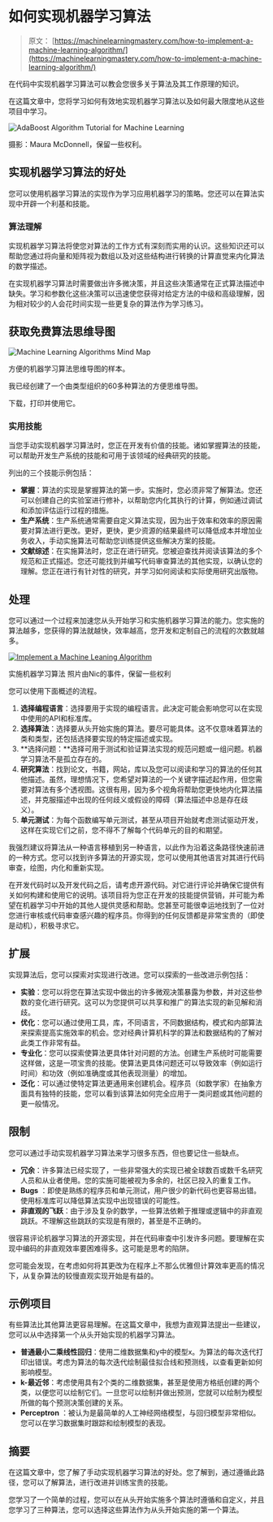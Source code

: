 # 如何实现机器学习算法

> 原文： [https://machinelearningmastery.com/how-to-implement-a-machine-learning-algorithm/](https://machinelearningmastery.com/how-to-implement-a-machine-learning-algorithm/)

在代码中实现机器学习算法可以教会您很多关于算法及其工作原理的知识。

在这篇文章中，您将学习如何有效地实现机器学习算法以及如何最大限度地从这些项目中学习。

![AdaBoost Algorithm Tutorial for Machine Learning](img/f56bc32deae90901168c0bcfb909b780.jpg)

摄影：Maura McDonnell，保留一些权利。

## 实现机器学习算法的好处

您可以使用机器学习算法的实现作为学习应用机器学习的策略。您还可以在算法实现中开辟一个利基和技能。

### 算法理解

实现机器学习算法将使您对算法的工作方式有深刻而实用的认识。这些知识还可以帮助您通过将向量和矩阵视为数组以及对这些结构进行转换的计算直觉来内化算法的数学描述。

在实现机器学习算法时需要做出许多微决策，并且这些决策通常在正式算法描述中缺失。学习和参数化这些决策可以迅速使您获得对给定方法的中级和高级理解，因为相对较少的人会花时间实现一些更复杂的算法作为学习练习。

## 获取免费算法思维导图

![Machine Learning Algorithms Mind Map](img/2ce1275c2a1cac30a9f4eea6edd42d61.jpg)

方便的机器学习算法思维导图的样本。

我已经创建了一个由类型组织的60多种算法的方便思维导图。

下载，打印并使用它。

### 实用技能

当您手动实现机器学习算法时，您正在开发有价值的技能。诸如掌握算法的技能，可以帮助开发生产系统的技能和可用于该领域的经典研究的技能。

列出的三个技能示例包括：

*   **掌握**：算法的实现是掌握算法的第一步。实施时，您必须非常了解算法。您还可以创建自己的实验室进行修补，以帮助您内化其执行的计算，例如通过调试和添加评估运行过程的措施。
*   **生产系统**：生产系统通常需要自定义算法实现，因为出于效率和效率的原因需要对算法进行更改。更好，更快，更少资源的结果最终可以降低成本并增加业务收入，手动实施算法可帮助您训练提供这些解决方案的技能。
*   **文献综述**：在实施算法时，您正在进行研究。您被迫查找并阅读该算法的多个规范和正式描述。您还可能找到并编写代码审查算法的其他实现，以确认您的理解。您正在进行有针对性的研究，并学习如何阅读和实际使用研究出版物。

## 处理

您可以通过一个过程来加速您从头开始学习和实施机器学习算法的能力。您实施的算法越多，您获得的算法就越快，效率越高，您开发和定制自己的流程的次数就越多。

[![Implement a Machine Leaning Algorithm](img/fad376caf6ed09f82aae89068f0c3fc3.jpg)](https://3qeqpr26caki16dnhd19sv6by6v-wpengine.netdna-ssl.com/wp-content/uploads/2014/01/Implement-a-Machine-Leaning-Algorithm.jpg)

实施机器学习算法
照片由Nic的事件，保留一些权利

您可以使用下面概述的流程。

1.  **选择编程语言**：选择要用于实现的编程语言。此决定可能会影响您可以在实现中使用的API和标准库。
2.  **选择算法**：选择要从头开始实施的算法。要尽可能具体。这不仅意味着算法的类和类型，还包括选择要实现的特定描述或实现。
3.  **选择问题：**选择可用于测试和验证算法实现的规范问题或一组问题。机器学习算法不是孤立存在的。
4.  **研究算法**：找到论文，书籍，网站，库以及您可以阅读和学习的算法的任何其他描述。虽然，理想情况下，您希望对算法的一个关键字描述起作用，但您需要对算法有多个透视图。这很有用，因为多个视角将帮助您更快地内化算法描述，并克服描述中出现的任何歧义或假设的障碍（算法描述中总是存在歧义）。
5.  **单元测试**：为每个函数编写单元测试，甚至从项目开始就考虑测试驱动开发，这样在实现它们之前，您不得不了解每个代码单元的目的和期望。

我强烈建议将算法从一种语言移植到另一种语言，以此作为沿着这条路径快速前进的一种方式。您可以找到许多算法的开源实现，您可以使用其他语言对其进行代码审查，绘图，内化和重新实现。

在开发代码时以及开发代码之后，请考虑开源代码。对它进行评论并确保它提供有关如何构建和使用它的说明。该项目将为您正在开发的技能提供营销，并可能为希望在机器学习中开始的其他人提供灵感和帮助。您甚至可能很幸运地找到了一位对您进行审核或代码审查感兴趣的程序员。你得到的任何反馈都是非常宝贵的（即使是动机），积极寻求它。

## 扩展

实现算法后，您可以探索对实现进行改进。您可以探索的一些改进示例包括：

*   **实验**：您可以将您在算法实现中做出的许多微观决策暴露为参数，并对这些参数的变化进行研究。这可以为您提供可以共享和推广的算法实现的新见解和消歧。
*   **优化**：您可以通过使用工具，库，不同语言，不同数据结构，模式和内部算法来探索提高实施效率的机会。您对经典计算机科学的算法和数据结构的了解对此类工作非常有益。
*   **专业化**：您可以探索使算法更具体针对问题的方法。创建生产系统时可能需要这样做，这是一项宝贵的技能。使算法更具体问题还可以导致效率（例如运行时间）和功效（例如准确度或其他表现测量）的增加。
*   **泛化**：可以通过使特定算法更通用来创建机会。程序员（如数学家）在抽象方面具有独特的技能，您可以看到该算法如何完全应用于一类问题或其他问题的更一般情况。

## 限制

您可以通过手动实现机器学习算法来学习很多东西，但也要记住一些缺点。

*   **冗余**：许多算法已经实现了，一些非常强大的实现已被全球数百或数千名研究人员和从业者使用。您的实施可能被视为多余的，社区已投入的重复工作。
*   **Bugs** ：即使是熟练的程序员和单元测试，用户很少的新代码也更容易出错。使用标准库可以降低算法实现中出现错误的可能性。
*   **非直观的飞跃**：由于涉及复杂的数学，一些算法依赖于推理或逻辑中的非直观跳跃。不理解这些跳跃的实现是有限的，甚至是不正确的。

很容易评论机器学习算法的开源实现，并在代码审查中引发许多问题。要理解在实现中编码的非直观效率要困难得多。这可能是思考的陷阱。

您可能会发现，在考虑如何将其更改为在程序上不那么优雅但计算效率更高的情况下，从复杂算法的较慢直观实现开始是有益的。

## 示例项目

有些算法比其他算法更容易理解。在这篇文章中，我想为直观算法提出一些建议，您可以从中选择第一个从头开始实现的机器学习算法。

*   **普通最小二乘线性回归**：使用二维数据集和y中的模型x。为算法的每次迭代打印出错误。考虑为算法的每次迭代绘制最佳拟合线和预测线，以查看更新如何影响模型。
*   **k-最近邻**：考虑使用具有2个类的二维数据集，甚至是使用方格纸创建的两个类，以便您可以绘制它们。一旦您可以绘制并做出预测，您就可以绘制为模型所做的每个预测决策创建的关系。
*   **Perceptron** ：被认为是最简单的人工神经网络模型，与回归模型非常相似。您可以在学习数据集时跟踪和绘制模型的表现。

## 摘要

在这篇文章中，您了解了手动实现机器学习算法的好处。您了解到，通过遵循此路径，您可以了解算法，进行改进并训练宝贵的技能。

您学习了一个简单的过程，您可以在从头开始实施多个算法时遵循和自定义，并且您学习了三种算法，您可以选择这些算法作为从头开始实施的第一个算法。